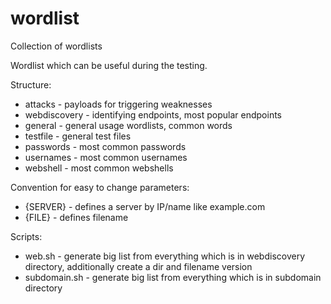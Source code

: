 # wordlist

Collection of wordlists

Wordlist which can be useful during the testing.

Structure:
- attacks - payloads for triggering weaknesses
- webdiscovery - identifying endpoints, most popular endpoints
- general - general usage wordlists, common words
- testfile - general test files
- passwords - most common passwords
- usernames - most common usernames
- webshell - most common webshells

Convention for easy to change parameters:
- {SERVER} - defines a server by IP/name like example.com
- {FILE}  - defines filename

Scripts:
- web.sh - generate big list from everything which is in webdiscovery directory, additionally create a dir and filename version
- subdomain.sh - generate big list from everything which is in subdomain directory